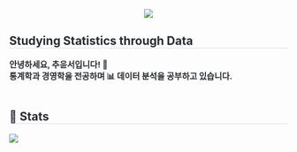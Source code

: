<div align="center">
    <img src="https://capsule-render.vercel.app/api?type=rect&color=dcedc8&height=120&text=YoonseoChu&animation=fadeIn&fontColor=333333&fontSize=50" />
</div>

<div style="text-align: left;">
    <h2 style="border-bottom: 1px solid #d8dee4; color: #282d33;">
        Studying Statistics through Data
    </h2>
    <div style="font-weight: 700; font-size: 15px; text-align: left; color: #282d33;">
        안녕하세요, 추윤서입니다! 👋<br>
        통계학과 경영학을 전공하며 📊 데이터 분석을 공부하고 있습니다.<br>
    </div>
</div>

<br>

<div style="text-align: left;">
    <h2 style="border-bottom: 1px solid #d8dee4; color: #282d33;">🏅 Stats</h2>
    <div style="text-align: left;">
        <img src="https://github-readme-stats.vercel.app/api/top-langs/?username=YoonseoChu&layout=compact&bg_color=180,000000,&title_color=000000&text_color=000000" />
    </div>
</div>
